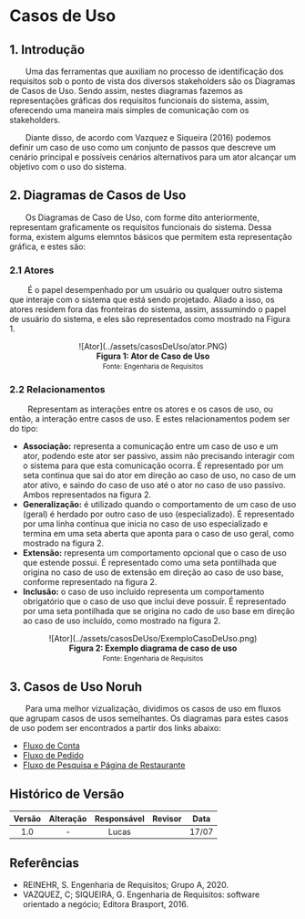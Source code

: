 # Casos de Uso

## 1. Introdução
&emsp;&emsp;Uma das ferramentas que auxiliam no processo de identificação dos requisitos sob o ponto de vista dos diversos stakeholders são os Diagramas de Casos de Uso. Sendo assim, nestes diagramas fazemos as representações gráficas dos requisitos funcionais do sistema, assim, oferecendo uma maneira mais simples de comunicação com os stakeholders.

&emsp;&emsp;Diante disso, de acordo com Vazquez e Siqueira (2016) podemos definir um caso de uso como um conjunto de passos que descreve um cenário principal e possíveis cenários alternativos para um ator alcançar um objetivo com o uso do sistema.  

## 2. Diagramas de Casos de Uso
&emsp;&emsp;Os Diagramas de Caso de Uso, com forme dito anteriormente, representam graficamente os requisitos funcionais do sistema. Dessa forma, existem algums elemntos básicos que permitem esta representação gráfica, e estes são:

### 2.1 Atores
&emsp;&emsp; É o papel desempenhado por um usuário ou qualquer outro sistema que interaje com o sistema que está sendo projetado. Aliado a isso, os atores residem fora das fronteiras do sistema, assim, asssumindo o papel de usuário do sistema, e eles são representados como mostrado na Figura 1.

<center>
![Ator](../assets/casosDeUso/ator.PNG)
</center>

<figcaption align='center'>
    <b>Figura 1: Ator de Caso de Uso</b>
    <br><small>Fonte: Engenharia de Requisitos</small></br>
</figcaption>

### 2.2 Relacionamentos
&emsp;&emsp; Representam as interações entre os atores e os casos de uso, ou então, a interação entre casos de uso. E estes relacionamentos podem ser do tipo:

- <b>Associação:</b> representa a comunicação entre um caso de uso e um ator, podendo este ator ser passivo, assim não precisando interagir com o sistema para que esta comunicação ocorra. É representado por um seta continua que sai do ator em direção ao caso de uso, no caso de um ator ativo, e saindo do caso de uso até o ator no caso de uso passivo. Ambos representados na figura 2.
- <b>Generalização:</b> é utilizado quando o comportamento de um caso de uso (geral) é herdado por outro caso de uso (especializado). É representado por uma linha contínua que inicia no caso de uso especializado e termina em uma seta aberta que aponta para o caso de uso geral, como mostrado na figura 2.
- <b>Extensão:</b> representa um comportamento opcional que o caso de uso que estende possui. É representado como uma seta pontilhada que origina no caso de uso de extensão em direção ao caso de uso base, conforme representado na figura 2.
- <b>Inclusão:</b> o caso de uso incluído representa um comportamento obrigatório que o caso de uso que inclui deve possuir. É representado por uma seta pontilhada que se origina no cado de uso base em direção ao caso de uso incluído, como mostrado na figura 2.

<center>
![Ator](../assets/casosDeUso/ExemploCasoDeUso.png)
</center>

<figcaption align='center'>
    <b>Figura 2: Exemplo diagrama de caso de uso</b>
    <br><small>Fonte: Engenharia de Requisitos</small></br>
</figcaption>

## 3. Casos de Uso Noruh
&emsp;&emsp;Para uma melhor vizualização, dividimos os casos de uso em fluxos que agrupam casos de usos semelhantes. Os diagramas para estes casos de uso podem ser encontrados a partir dos links abaixo:

- [Fluxo de Conta](../modelagem/Diagramas/CasoDeUso1.md)
- [Fluxo de Pedido](../modelagem/Diagramas/CasoDeUso2.md)
- [Fluxo de Pesquisa e Página de Restaurante](../modelagem/Diagramas/CasoDeUso3.md)
## Histórico de Versão

| Versão |                Alteração               | Responsável |         Revisor        |  Data |
|:------:|:--------------------------------------:|:-----------:|:----------------------:|:-----:|
|   1.0  |                    -                   |    Lucas |  | 17/07 |

## Referências
- REINEHR, S. Engenharia de Requisitos; Grupo A, 2020.
- VAZQUEZ, C; SIQUEIRA, G. Engenharia de Requisitos: software orientado a negócio; Editora Brasport, 2016.